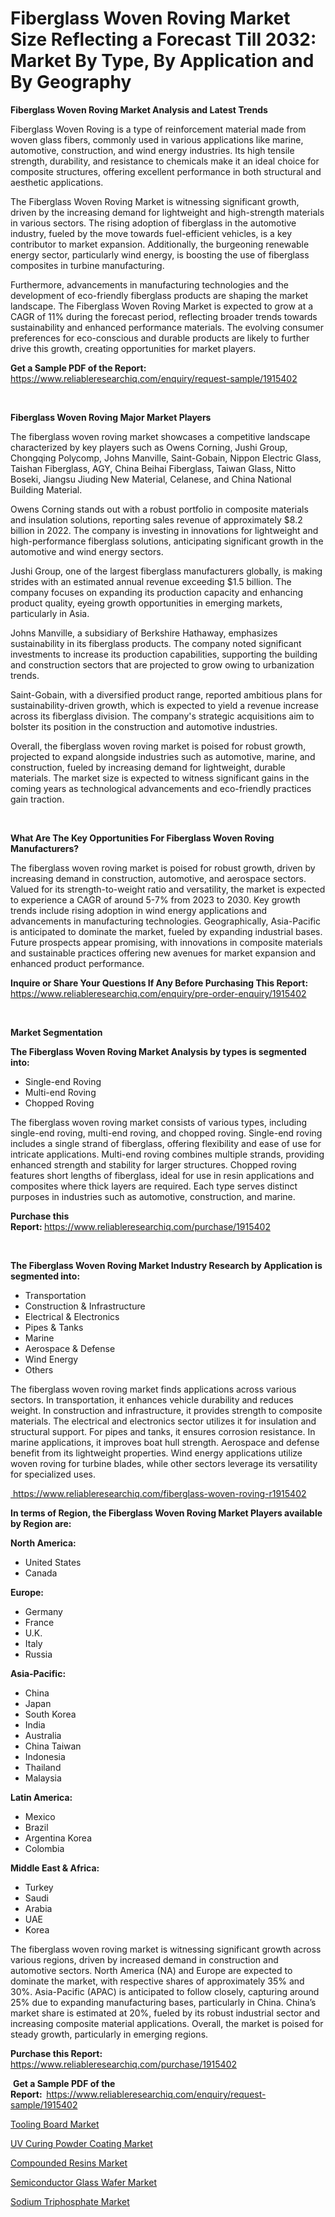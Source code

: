 <p><h1>Fiberglass Woven Roving Market Size Reflecting a Forecast Till 2032: Market By Type, By Application and By Geography</h1></p><p><strong>Fiberglass Woven Roving Market Analysis and Latest Trends</strong></p>
<p><p>Fiberglass Woven Roving is a type of reinforcement material made from woven glass fibers, commonly used in various applications like marine, automotive, construction, and wind energy industries. Its high tensile strength, durability, and resistance to chemicals make it an ideal choice for composite structures, offering excellent performance in both structural and aesthetic applications.</p><p>The Fiberglass Woven Roving Market is witnessing significant growth, driven by the increasing demand for lightweight and high-strength materials in various sectors. The rising adoption of fiberglass in the automotive industry, fueled by the move towards fuel-efficient vehicles, is a key contributor to market expansion. Additionally, the burgeoning renewable energy sector, particularly wind energy, is boosting the use of fiberglass composites in turbine manufacturing.</p><p>Furthermore, advancements in manufacturing technologies and the development of eco-friendly fiberglass products are shaping the market landscape. The Fiberglass Woven Roving Market is expected to grow at a CAGR of 11% during the forecast period, reflecting broader trends towards sustainability and enhanced performance materials. The evolving consumer preferences for eco-conscious and durable products are likely to further drive this growth, creating opportunities for market players.</p></p>
<p><strong>Get a Sample PDF of the Report:&nbsp;</strong> <a href="https://www.reliableresearchiq.com/enquiry/request-sample/1915402?utm_campaign=1834&utm_medium=2&utm_source=Github&utm_content=ia&utm_term=01042025&utm_id=fiberglass-woven-roving">https://www.reliableresearchiq.com/enquiry/request-sample/1915402</a></p>
<p>&nbsp;</p>
<p><strong>Fiberglass Woven Roving Major Market Players</strong></p>
<p><p>The fiberglass woven roving market showcases a competitive landscape characterized by key players such as Owens Corning, Jushi Group, Chongqing Polycomp, Johns Manville, Saint-Gobain, Nippon Electric Glass, Taishan Fiberglass, AGY, China Beihai Fiberglass, Taiwan Glass, Nitto Boseki, Jiangsu Jiuding New Material, Celanese, and China National Building Material.</p><p>Owens Corning stands out with a robust portfolio in composite materials and insulation solutions, reporting sales revenue of approximately $8.2 billion in 2022. The company is investing in innovations for lightweight and high-performance fiberglass solutions, anticipating significant growth in the automotive and wind energy sectors.</p><p>Jushi Group, one of the largest fiberglass manufacturers globally, is making strides with an estimated annual revenue exceeding $1.5 billion. The company focuses on expanding its production capacity and enhancing product quality, eyeing growth opportunities in emerging markets, particularly in Asia.</p><p>Johns Manville, a subsidiary of Berkshire Hathaway, emphasizes sustainability in its fiberglass products. The company noted significant investments to increase its production capabilities, supporting the building and construction sectors that are projected to grow owing to urbanization trends.</p><p>Saint-Gobain, with a diversified product range, reported ambitious plans for sustainability-driven growth, which is expected to yield a revenue increase across its fiberglass division. The company's strategic acquisitions aim to bolster its position in the construction and automotive industries.</p><p>Overall, the fiberglass woven roving market is poised for robust growth, projected to expand alongside industries such as automotive, marine, and construction, fueled by increasing demand for lightweight, durable materials. The market size is expected to witness significant gains in the coming years as technological advancements and eco-friendly practices gain traction.</p></p>
<p>&nbsp;</p>
<p><strong>What Are The Key Opportunities For Fiberglass Woven Roving Manufacturers?</strong></p>
<p><p>The fiberglass woven roving market is poised for robust growth, driven by increasing demand in construction, automotive, and aerospace sectors. Valued for its strength-to-weight ratio and versatility, the market is expected to experience a CAGR of around 5-7% from 2023 to 2030. Key growth trends include rising adoption in wind energy applications and advancements in manufacturing technologies. Geographically, Asia-Pacific is anticipated to dominate the market, fueled by expanding industrial bases. Future prospects appear promising, with innovations in composite materials and sustainable practices offering new avenues for market expansion and enhanced product performance.</p></p>
<p><strong>Inquire or Share Your Questions If Any Before Purchasing This Report:</strong> <a href="https://www.reliableresearchiq.com/enquiry/pre-order-enquiry/1915402?utm_campaign=1834&utm_medium=2&utm_source=Github&utm_content=ia&utm_term=01042025&utm_id=fiberglass-woven-roving">https://www.reliableresearchiq.com/enquiry/pre-order-enquiry/1915402</a></p>
<p>&nbsp;</p>
<p><strong>Market Segmentation</strong></p>
<p><strong>The Fiberglass Woven Roving Market Analysis by types is segmented into:</strong></p>
<p><ul><li>Single-end Roving</li><li>Multi-end Roving</li><li>Chopped Roving</li></ul></p>
<p><p>The fiberglass woven roving market consists of various types, including single-end roving, multi-end roving, and chopped roving. Single-end roving includes a single strand of fiberglass, offering flexibility and ease of use for intricate applications. Multi-end roving combines multiple strands, providing enhanced strength and stability for larger structures. Chopped roving features short lengths of fiberglass, ideal for use in resin applications and composites where thick layers are required. Each type serves distinct purposes in industries such as automotive, construction, and marine.</p></p>
<p><strong>Purchase this Report:&nbsp;</strong><a href="https://www.reliableresearchiq.com/purchase/1915402?utm_campaign=1834&utm_medium=2&utm_source=Github&utm_content=ia&utm_term=01042025&utm_id=fiberglass-woven-roving">https://www.reliableresearchiq.com/purchase/1915402</a></p>
<p>&nbsp;</p>
<p><strong>The Fiberglass Woven Roving Market Industry Research by Application is segmented into:</strong></p>
<p><ul><li>Transportation</li><li>Construction & Infrastructure</li><li>Electrical & Electronics</li><li>Pipes & Tanks</li><li>Marine</li><li>Aerospace & Defense</li><li>Wind Energy</li><li>Others</li></ul></p>
<p><p>The fiberglass woven roving market finds applications across various sectors. In transportation, it enhances vehicle durability and reduces weight. In construction and infrastructure, it provides strength to composite materials. The electrical and electronics sector utilizes it for insulation and structural support. For pipes and tanks, it ensures corrosion resistance. In marine applications, it improves boat hull strength. Aerospace and defense benefit from its lightweight properties. Wind energy applications utilize woven roving for turbine blades, while other sectors leverage its versatility for specialized uses.</p></p>
<p><a href="https://www.reliableresearchiq.com/fiberglass-woven-roving-r1915402?utm_campaign=1834&utm_medium=2&utm_source=Github&utm_content=ia&utm_term=01042025&utm_id=fiberglass-woven-roving">&nbsp;https://www.reliableresearchiq.com/fiberglass-woven-roving-r1915402</a></p>
<p><strong>In terms of Region, the Fiberglass Woven Roving Market Players available by Region are:</strong></p>
<p>
    <p> <strong> North America: </strong>
        <ul>
            <li>United States</li>
            <li>Canada</li>
        </ul>
        </p> 
    <p> <strong> Europe: </strong>
        <ul>
            <li>Germany</li>
            <li>France</li>
            <li>U.K.</li>
            <li>Italy</li>
            <li>Russia</li>
        </ul>
        </p> 
    <p> <strong> Asia-Pacific: </strong>
        <ul>
            <li>China</li>
            <li>Japan</li>
            <li>South Korea</li>
            <li>India</li>
            <li>Australia</li>
            <li>China Taiwan</li>
            <li>Indonesia</li>
            <li>Thailand</li>
            <li>Malaysia</li>
        </ul>
        </p> 
    <p> <strong> Latin America: </strong>
        <ul>
            <li>Mexico</li>
            <li>Brazil</li>
            <li>Argentina Korea</li>
            <li>Colombia</li>
        </ul>
        </p> 
    <p> <strong> Middle East & Africa: </strong>
        <ul>
            <li>Turkey</li>
            <li>Saudi</li>
            <li>Arabia</li>
            <li>UAE</li>
            <li>Korea</li>
        </ul>
    </p>
    </p>
<p><p>The fiberglass woven roving market is witnessing significant growth across various regions, driven by increased demand in construction and automotive sectors. North America (NA) and Europe are expected to dominate the market, with respective shares of approximately 35% and 30%. Asia-Pacific (APAC) is anticipated to follow closely, capturing around 25% due to expanding manufacturing bases, particularly in China. China’s market share is estimated at 20%, fueled by its robust industrial sector and increasing composite material applications. Overall, the market is poised for steady growth, particularly in emerging regions.</p></p>
<p><strong>Purchase this Report: </strong><a href="https://www.reliableresearchiq.com/purchase/1915402?utm_campaign=1834&utm_medium=2&utm_source=Github&utm_content=ia&utm_term=01042025&utm_id=fiberglass-woven-roving">https://www.reliableresearchiq.com/purchase/1915402</a></p>
<p>&nbsp;<strong>Get a Sample PDF of the Report:&nbsp;&nbsp;</strong><a href="https://www.reliableresearchiq.com/enquiry/request-sample/1915402?utm_campaign=1834&utm_medium=2&utm_source=Github&utm_content=ia&utm_term=01042025&utm_id=fiberglass-woven-roving">https://www.reliableresearchiq.com/enquiry/request-sample/1915402</a></p>
<p><strong></strong></p>
<p><p><a href="https://github.com/djoeamakeh/Market-Research-Report-List-1/blob/main/tooling-board-market.md?utm_campaign=1834&utm_medium=2&utm_source=Github&utm_content=ia&utm_term=01042025&utm_id=fiberglass-woven-roving">Tooling Board Market</a></p><p><a href="https://github.com/keehnkaesssi/Market-Research-Report-List-1/blob/main/uv-curing-powder-coating-market.md?utm_campaign=1834&utm_medium=2&utm_source=Github&utm_content=ia&utm_term=01042025&utm_id=fiberglass-woven-roving">UV Curing Powder Coating Market</a></p><p><a href="https://github.com/landtmman/Market-Research-Report-List-1/blob/main/compounded-resins-market.md?utm_campaign=1834&utm_medium=2&utm_source=Github&utm_content=ia&utm_term=01042025&utm_id=fiberglass-woven-roving">Compounded Resins Market</a></p><p><a href="https://github.com/tigoryemm/Market-Research-Report-List-1/blob/main/semiconductor-glass-wafer-market.md?utm_campaign=1834&utm_medium=2&utm_source=Github&utm_content=ia&utm_term=01042025&utm_id=fiberglass-woven-roving">Semiconductor Glass Wafer Market</a></p><p><a href="https://github.com/negrocybul4w/Market-Research-Report-List-1/blob/main/sodium-triphosphate-market.md?utm_campaign=1834&utm_medium=2&utm_source=Github&utm_content=ia&utm_term=01042025&utm_id=fiberglass-woven-roving">Sodium Triphosphate Market</a></p></p>